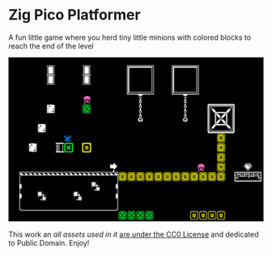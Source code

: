 # Zig Pico Platformer

A fun little game where you herd tiny little minions
with colored blocks to reach the end of the level

![demo image](https://github.com/abradley2/zig-pico-platformer/blob/master/demo.png)

This work an _all assets used in it_ [are under the CC0 License](https://creativecommons.org/publicdomain/zero/1.0/)
and dedicated to Public Domain.
Enjoy!